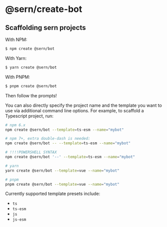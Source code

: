 # @sern/create-bot

## Scaffolding sern projects

With NPM:

```bash
$ npm create @sern/bot
```

With Yarn:

```bash
$ yarn create @sern/bot
```

With PNPM:

```bash
$ pnpm create @sern/bot
```

Then follow the prompts!

You can also directly specify the project name and the template you want to use via additional command line options. For example, to scaffold a Typescript project, run:

```bash
# npm 6.x
npm create @sern/bot --template=ts-esm --name="mybot"

# npm 7+, extra double-dash is needed:
npm create @sern/bot -- --template=ts-esm --name="mybot"

# !!!!POWERSHELL SYNTAX
npm create @sern/bot '--' --template=ts-esm --name="mybot"

# yarn
yarn create @sern/bot --template=vue --name="mybot"

# pnpm
pnpm create @sern/bot --template=vue --name="mybot"
```

Currently supported template presets include:

- `ts`
- `ts-esm`
- `js`
- `js-esm`
